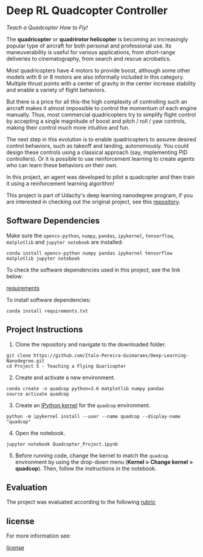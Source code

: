 # Deep RL Quadcopter Controller

*Teach a Quadcopter How to Fly!*

The **quadricopter** or **quadrirotor helicopter** is becoming an increasingly popular type of aircraft for both personal and professional use. Its maneuverability is useful for various applications, from short-range deliveries to cinematography, from search and rescue acrobatics.

Most quadricopters have 4 motors to provide boost, although some other models with 6 or 8 motors are also informally included in this category. Multiple thrust points with a center of gravity in the center increase stability and enable a variety of flight behaviors.

But there is a price for all this-the high complexity of controlling such an aircraft makes it almost impossible to control the momentum of each engine manually. Thus, most commercial quadricopters try to simplify flight control by accepting a single magnitude of boost and pitch / roll / yaw controls, making their control much more intuitive and fun.

The next step in this evolution is to enable quadricopters to assume desired control behaviors, such as takeoff and landing, autonomously. You could design these controls using a classical approach (say, implementing PID controllers). Or it is possible to use reinforcement learning to create agents who can learn these behaviors on their own.

In this project, an agent was developed to pilot a quadcopter and then train it using a reinforcement learning algorithm!

This project is part of Udacity's deep learning nanodegree program, if you are interested in checking out the original project, see this [repository](https://github.com/udacity/RL-Quadcopter-2.git).

## Software Dependencies

Make sure the `opencv-python`, `numpy`, `pandas`, `ipykernel`, `tensorflow`, `matplotlib` and `jupyter notebook` are installed:

`conda install opencv-python numpy pandas ipykernel tensorflow matplotlib jupyter notebook`

To check the software dependencies used in this project, see the link below: 

[requirements](requirements.txt)

To install software dependencies:

`conda install requirements.txt`

## Project Instructions

1. Clone the repository and navigate to the downloaded folder.

```
git clone https://github.com/Italo-Pereira-Guimaraes/Deep-Learning-Nanodegree.git
cd Project 5 - Teaching a Flying Quaricopter
```

2. Create and activate a new environment.

```
conda create -n quadcop python=3.6 matplotlib numpy pandas
source activate quadcop
```

3. Create an [IPython kernel](http://ipython.readthedocs.io/en/stable/install/kernel_install.html) for the `quadcop` environment. 
```
python -m ipykernel install --user --name quadcop --display-name "quadcop"
```

4. Open the notebook.
```
jupyter notebook Quadcopter_Project.ipynb
```

5. Before running code, change the kernel to match the `quadcop` environment by using the drop-down menu (**Kernel > Change kernel > quadcop**). Then, follow the instructions in the notebook.

## Evaluation

The project was evaluated according to the following [rubric](https://review.udacity.com/#!/rubrics/1189/view)

## license
 
For more information see:

[license](LICENSE.txt)


